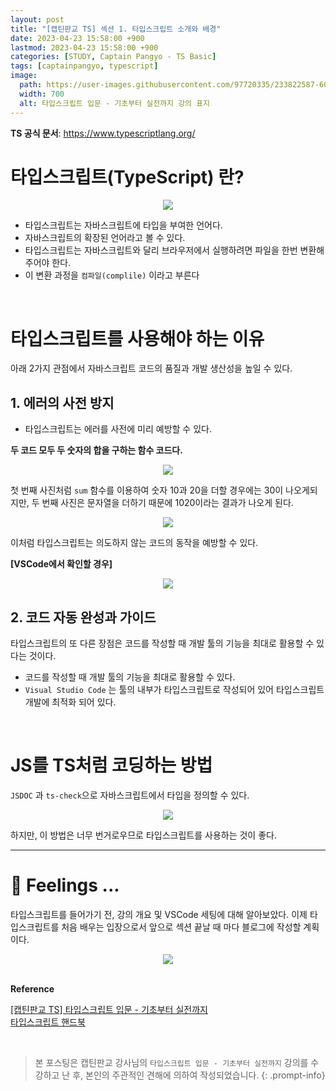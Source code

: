 ```yaml
---
layout: post
title: "[캡틴판교 TS] 섹션 1. 타입스크립트 소개와 배경"
date: 2023-04-23 15:58:00 +900
lastmod: 2023-04-23 15:58:00 +900
categories: [STUDY, Captain Pangyo - TS Basic]
tags: [captainpangyo, typescript]
image: 
  path: https://user-images.githubusercontent.com/97720335/233822587-60d294e1-867c-4cc0-b352-26899b803685.png
  width: 700
  alt: 타입스크립트 입문 - 기초부터 실전까지 강의 표지
---
```


**TS 공식 문서**: <https://www.typescriptlang.org/>

# 타입스크립트(TypeScript) 란?

<center><img src="https://user-images.githubusercontent.com/97720335/233824397-5a15426a-e55e-41a9-b063-a1f00c995b6e.png"></center>

- 타입스크립트는 자바스크립트에 타입을 부여한 언어다.
- 자바스크립트의 확장된 언어라고 볼 수 있다.
- 타입스크립트는 자바스크립트와 달리 브라우저에서 실행하려면 파일을 한번 변환해주어야 한다.
- 이 변환 과정을 `컴파일(complile)` 이라고 부른다

<br>

# 타입스크립트를 사용해야 하는 이유
아래 2가지 관점에서 자바스크립트 코드의 품질과 개발 생산성을 높일 수 있다.

## 1. 에러의 사전 방지
- 타입스크립트는 에러를 사전에 미리 예방할 수 있다.

**두 코드 모두 두 숫자의 합을 구하는 함수 코드다.**

<center><img src="https://user-images.githubusercontent.com/97720335/233824505-9061c03d-203d-42a3-ad3e-c99fc68af788.png"></center>

첫 번째 사진처럼 `sum` 함수를 이용하여 숫자 10과 20을 더할 경우에는 30이 나오게되지만, 두 번째 사진은 문자열을 더하기 때문에 1020이라는 결과가 나오게 된다. 

<center><img src="https://user-images.githubusercontent.com/97720335/233824557-c67281bf-5cd1-497a-8db0-9abeb57d8a0f.png"></center>

이처럼 타입스크립트는 의도하지 않는 코드의 동작을 예방할 수 있다.

**[VSCode에서 확인할 경우]**

<center><img src="https://user-images.githubusercontent.com/97720335/233824600-713bf70f-e055-4b26-adc9-890ec71bb4ee.png"></center>

## 2. 코드 자동 완성과 가이드
타입스크립트의 또 다른 장점은 코드를 작성할 때 개발 툴의 기능을 최대로 활용할 수 있다는 것이다.
- 코드를 작성할 때 개발 툴의 기능을 최대로 활용할 수 있다.
- `Visual Studio Code` 는 툴의 내부가 타입스크립트로 작성되어 있어 타입스크립트 개발에 최적화 되어 있다.

<br>

# JS를 TS처럼 코딩하는 방법
`JSDOC` 과 `ts-check`으로 자바스크립트에서 타입을 정의할 수 있다.

<center><img src="https://user-images.githubusercontent.com/97720335/233824663-bed9e784-fb57-42fe-925f-390df3665c3c.png"></center>  

하지만, 이 방법은 너무 번거로우므로 타입스크립트를 사용하는 것이 좋다.

---

# 🧸 Feelings ...
타입스크립트를 들어가기 전, 강의 개요 및 VSCode 세팅에 대해 알아보았다. 
이제 타입스크립트를 처음 배우는 입장으로서 앞으로 섹션 끝날 때 마다 블로그에 작성할 계획이다. 

<center><img src="https://user-images.githubusercontent.com/97720335/233823022-cebf4ec8-1d28-428e-b367-732ad6ab534c.png"></center>

<br>

**Reference**

[[캡틴판교 TS] 타입스크립트 입문 - 기초부터 실전까지](https://www.inflearn.com/course/%ED%83%80%EC%9E%85%EC%8A%A4%ED%81%AC%EB%A6%BD%ED%8A%B8-%EC%9E%85%EB%AC%B8) <br>
[타입스크립트 핸드북](https://joshua1988.github.io/ts/)

<br>

> 본 포스팅은 캡틴판교 강사님의 `타입스크립트 입문 - 기초부터 실전까지` 강의를 수강하고 난 후, 본인의 주관적인 견해에 의하여 작성되었습니다.
{: .prompt-info}
